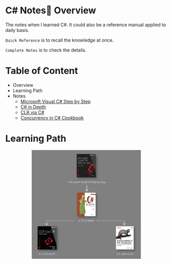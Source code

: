 #  C# Notes:notebook_with_decorative_cover: Overview
The notes when I learned C#. It could also be a reference manual applied to daily basis.

`Quick Reference` is to recall the knowledge at once.

`Complete Notes` is to check the details.



# Table of Content

- Overview
- Learning Path
- Notes
  - [Microsoft Visual C# Step by Step][StepByStep]
  - [C# in Depth][InDepth]
  - [CLR via C#][CLR]
  - [Concurrency in C# Cookbook][Concurrency]



# Learning Path

<div align="center">
<figure>
  <img src="img/cover.jpg" style="width:80%" class="center">
</figure>
</div>






[StepByStep]:./0.StepByStep/README.md
[InDepth]:./1.InDepth/README.md
[CLR]:./2.CLR/README.md
[Concurrency]:./3.Concurrency/README.md



